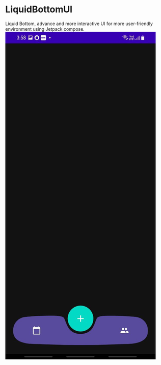 # LiquidBottomUI
Liquid Bottom, advance and more interactive UI for more user-friendly environment using Jetpack compose.
![Screenshot](https://github.com/aryangupta02092002/LiquidBottomUI/blob/master/Screenshot/screenshot1.jpeg)
